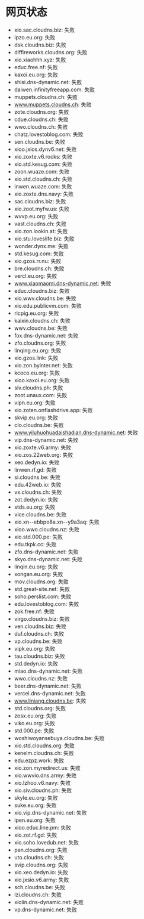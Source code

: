 # 网页状态
- xio.sac.cloudns.biz: 失败
- ipzo.eu.org: 失败
- dsk.cloudns.biz: 失败
- diffireworks.cloudns.org: 失败
- xio.xiaohhh.xyz: 失败
- educ.free.nf: 失败
- kaxoi.eu.org: 失败
- shisi.dns-dynamic.net: 失败
- daiwen.infinityfreeapp.com: 失败
- muppets.cloudns.ch: 失败
- www.muppets.cloudns.ch: 失败
- zote.cloudns.org: 失败
- cdue.cloudns.ch: 失败
- wwo.cloudns.ch: 失败
- chatz.lovestoblog.com: 失败
- sen.cloudns.be: 失败
- xioo.jxios.dynv6.net: 失败
- xio.zoxte.v6.rocks: 失败
- xio.std.kesug.com: 失败
- zoon.wuaze.com: 失败
- xio.std.cloudns.ch: 失败
- inwen.wuaze.com: 失败
- xio.zoxte.dns.navy: 失败
- sac.cloudns.biz: 失败
- xio.zoot.myfw.us: 失败
- wvvp.eu.org: 失败
- vast.cloudns.ch: 失败
- xio.zon.lookin.at: 失败
- xio.stu.loveslife.biz: 失败
- wonder.dynx.me: 失败
- std.kesug.com: 失败
- xio.gzos.rr.nu: 失败
- bre.cloudns.ch: 失败
- vercl.eu.org: 失败
- www.xiaomaomi.dns-dynamic.net: 失败
- educ.cloudns.biz: 失败
- xio.wwv.cloudns.be: 失败
- xio.edu.publicvm.com: 失败
- ricpig.eu.org: 失败
- kaixin.cloudns.ch: 失败
- wwv.cloudns.be: 失败
- fox.dns-dynamic.net: 失败
- zfo.cloudns.org: 失败
- linqing.eu.org: 失败
- xio.gzos.link: 失败
- xio.zon.byinter.net: 失败
- kcoco.eu.org: 失败
- xioo.kaxoi.eu.org: 失败
- siv.cloudns.ph: 失败
- zoot.unaux.com: 失败
- vipn.eu.org: 失败
- xio.zoten.onflashdrive.app: 失败
- skvip.eu.org: 失败
- clo.cloudns.be: 失败
- www.yiluhuohuadaishadian.dns-dynamic.net: 失败
- vip.dns-dynamic.net: 失败
- xio.zoxte.v6.army: 失败
- xio.zos.22web.org: 失败
- xeo.dedyn.io: 失败
- linwen.rf.gd: 失败
- si.cloudns.be: 失败
- edu.42web.io: 失败
- vx.cloudns.ch: 失败
- zot.dedyn.io: 失败
- stds.eu.org: 失败
- vice.cloudns.be: 失败
- xio.xn--ebbpo8a.xn--y9a3aq: 失败
- xioo.wwo.cloudns.nz: 失败
- xio.std.000.pe: 失败
- edu.tkpk.cc: 失败
- zfo.dns-dynamic.net: 失败
- skyo.dns-dynamic.net: 失败
- linqin.eu.org: 失败
- xongan.eu.org: 失败
- mov.cloudns.org: 失败
- std.great-site.net: 失败
- soho.perslist.com: 失败
- edu.lovestoblog.com: 失败
- zok.free.nf: 失败
- virgo.cloudns.biz: 失败
- ven.cloudns.biz: 失败
- duf.cloudns.ch: 失败
- vp.cloudns.be: 失败
- vipk.eu.org: 失败
- tau.cloudns.biz: 失败
- std.dedyn.io: 失败
- miao.dns-dynamic.net: 失败
- wwo.cloudns.nz: 失败
- beer.dns-dynamic.net: 失败
- vercel.dns-dynamic.net: 失败
- www.liniang.cloudns.be: 失败
- std.cloudns.org: 失败
- zosx.eu.org: 失败
- viko.eu.org: 失败
- std.000.pe: 失败
- woshiwoyansebuya.cloudns.be: 失败
- xio.std.cloudns.org: 失败
- kenelm.cloudns.ch: 失败
- edu.ezpz.work: 失败
- xio.zon.myredirect.us: 失败
- xio.wwvio.dns.army: 失败
- xio.lzhoo.v6.navy: 失败
- xio.siv.cloudns.ph: 失败
- skyle.eu.org: 失败
- suke.eu.org: 失败
- xio.vip.dns-dynamic.net: 失败
- ipen.eu.org: 失败
- xioo.educ.line.pm: 失败
- xio.zot.rf.gd: 失败
- xio.soho.lovedub.net: 失败
- pan.cloudns.org: 失败
- uto.cloudns.ch: 失败
- svip.cloudns.org: 失败
- xio.xeo.dedyn.io: 失败
- xio.jxsio.v6.army: 失败
- sch.cloudns.be: 失败
- lzi.cloudns.ch: 失败
- xiolin.dns-dynamic.net: 失败
- vp.dns-dynamic.net: 失败
